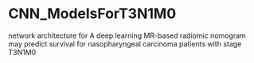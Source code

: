 # CNN_ModelsForT3N1M0
network architecture for A deep learning MR-based radiomic nomogram may predict survival for nasopharyngeal carcinoma patients with stage T3N1M0
